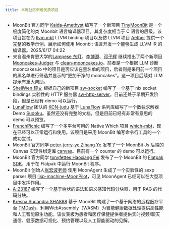 ```yaml
---
title: 本周社区新增优质项目
---
```


- MoonBit 官方同学 [Kaida-Amethyst](https://github.com/Kaida-Amethyst) 编写了一个新项目 [TinyMoonBit](https://github.com/Kaida-Amethyst/TinyMoonbit) 是一个极度简化的类 Moonbit 语言编译器项目，其复杂度相当于 C 语言的层级。该项目旨在为 [llvm.mbt](https://github.com/moonbitlang/llvm.mbt) LLVM binding 项目以及仿 LLVM 项目 [Aether](https://github.com/Kaida-Amethyst/Aether) 提供一个完整的教学示例，展示如何使用 Moonbit 语言开发一个能够生成 LLVM IR 的编译器。2025/6/17 04:22
- 来自温州肯恩大学的[Lampese 东灯](https://github.com/Lampese)、[李博源](https://github.com/LilJordan23)、[邓子辉](https://github.com/orgs/WKU-LLM-Collections/people/dengjihui1) 继续推出了两个新项目 [Mooncakes-Judger](https://github.com/WKU-MoonBit-AI-Collections/Mooncakes-Judger) 与 [clean-mooncakes.io](https://mooncakes.moonbit-community.com)。前者是一个根据 LLM 诊断 mooncakes.io 中的项目是否应该在黑名单的项目，后者则是采用前一个项目的黑名单进行筛选并显示的“更加干净的 mooncakes”。这一项目后续对 LLM 提示有重大帮助。
- [ShellWen 颉文](https://github.com/ShellWen) 根据自己的新项目 [sw-socket](https://github.com/moonbit-community/sw-socket) 编写了一个基于 nix socket bindings 实验性的 HTTP 服务器 [sw-http-server](https://github.com/moonbit-community/sw-http-server)。目前还处于早期开发阶段，但是已经有 demo 可以运行。
- [LunaFlow](https://github.com/Luna-Flow) 团队的 [KCN-judu](https://github.com/KCN-judu) 基于 [LunaFlow](https://github.com/Luna-Flow) 系列库编写了一个数独求解器 Demo [Sudoku](https://github.com/KCN-judu/Sudoku)。虽然还没有完整的文档，但是目前已经有非常有意思的 demo 可以预览。
- [FrenchPicnic](https://github.com/FrenchPicnic) 编写了一个多平台可用的 Native Which 项目 [which-mbt](https://github.com/moonbit-community/which-mbt)，现在已经可以正常运行和使用。该项目是采用 MoonBit 编写命令行工具的一个成功尝试。
- MoonBit 官方同学 [peter-jerry-ye Zihang Ye](https://github.com/peter-jerry-ye) 发布了一个 MoonBit Js 后端的 Canvas 实现性绑定库 [canvas](https://github.com/peter-jerry-ye/canvas)。目前有一个 counter 的 demo 可以运行。
- MoonBit 官方同学 [tonyfettes Haoxiang Fei](https://github.com/tonyfettes) 发布了一个 MoonBit 的 [Flatpak SDK](https://github.com/tonyfettes/org.freedesktop.Sdk.Extension.moonbit)，用于在 Flatpak 中运行 MoonBit 程序。
- MoonBit 创始人[张宏波老师](https://github.com/bobzhang) 使用 MoonAgent 生成了一个实验性的 sexp parser 项目 [lisp-machine-MoonPilot](https://github.com/bobzhang/lisp-machine-MoonPilot)，可见 MoonAgent 已经可以在大型项目中发挥作用。
- [A-23187](https://github.com/A-23187) 编写了一个基于树状的语法和语义感知代码分块器，用于 RAG 的代码分块。
- [Kresna Sucandra SHA888](https://github.com/SHA888) 基于 MoonBit 构建了一个基于网络的远程医疗平台 [TMDash](https://github.com/SHA888/TMDash)，利用WebAssembly（WASM）为智能健康数据处理提供高性能和人工智能原生功能。该仪表板为患者和医疗保健提供者提供实时视频/聊天通信、健康数据可视化、预约管理以及人工智能驱动的见解。
